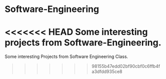 # Software-Engineering

<<<<<<< HEAD
Some interesting projects from Software-Engineering.
=======
Some interesting Projects from Software Engineering Class.
>>>>>>> 98155b47edd02bf90cbf0c6ffb4fa3dfdd935ce8
